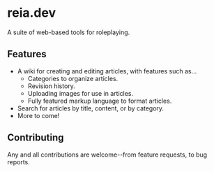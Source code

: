 # reia.dev

A suite of web-based tools for roleplaying.

## Features

* A wiki for creating and editing articles, with features such as...
    * Categories to organize articles.
    * Revision history.
    * Uploading images for use in articles.
    * Fully featured markup language to format articles.
* Search for articles by title, content, or by category.
* More to come!

## Contributing

Any and all contributions are welcome--from feature requests, to bug reports.
